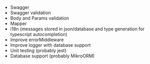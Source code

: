 - Swagger
- Swagger validation
- Body and Params validation
- Mapper
- i18n (messages stored in json/database and type generation for typescript autocompletion)
- Improve errorMiddleware
- Improve logger with database support
- Unit testing (probably jest)
- Database support (probably MikroORM)
